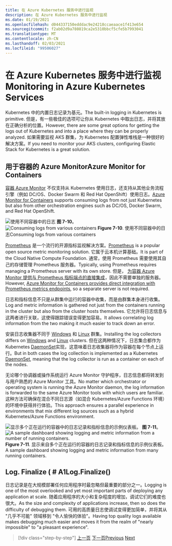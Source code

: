 ```yaml
---
title: 在 Azure Kubernetes 服务中进行监视
description: 在 Azure Kubernetes 服务中进行监视
ms.date: 01/19/2021
ms.openlocfilehash: d044337150edddac9e24218ccaeaace1f413e654
ms.sourcegitcommit: f2ab02d9a780819ca2e5310bbcf5cfe5b7993041
ms.translationtype: MT
ms.contentlocale: zh-CN
ms.lasthandoff: 02/03/2021
ms.locfileid: "99506027"
---
```

# <a name="monitoring-in-azure-kubernetes-services"></a><span data-ttu-id="93d60-103">在 Azure Kubernetes 服务中进行监视</span><span class="sxs-lookup"><span data-stu-id="93d60-103">Monitoring in Azure Kubernetes Services</span></span>

<span data-ttu-id="93d60-104">Kubernetes 中的内置日志记录为基元。</span><span class="sxs-lookup"><span data-stu-id="93d60-104">The built-in logging in Kubernetes is primitive.</span></span> <span data-ttu-id="93d60-105">但是，有一些极佳的选项可让你从 Kubernetes 中取出日志，并将其放在正确分析的位置。</span><span class="sxs-lookup"><span data-stu-id="93d60-105">However, there are some great options for getting the logs out of Kubernetes and into a place where they can be properly analyzed.</span></span> <span data-ttu-id="93d60-106">如果需要监视 AKS 群集，为 Kubernetes 配置弹性堆栈是一种很好的解决方案。</span><span class="sxs-lookup"><span data-stu-id="93d60-106">If you need to monitor your AKS clusters, configuring Elastic Stack for Kubernetes is a great solution.</span></span>

## <a name="azure-monitor-for-containers"></a><span data-ttu-id="93d60-107">用于容器的 Azure Monitor</span><span class="sxs-lookup"><span data-stu-id="93d60-107">Azure Monitor for Containers</span></span>

<span data-ttu-id="93d60-108">[容器 Azure Monitor](/azure/azure-monitor/insights/container-insights-overview) 不仅支持从 Kubernetes 使用日志，还支持从其他业务流程引擎（例如 DC/OS、Docker Swarm 和 Red Hat OpenShift）使用日志。</span><span class="sxs-lookup"><span data-stu-id="93d60-108">[Azure Monitor for Containers](/azure/azure-monitor/insights/container-insights-overview) supports consuming logs from not just Kubernetes but also from other orchestration engines such as DC/OS, Docker Swarm, and Red Hat OpenShift.</span></span>

<span data-ttu-id="93d60-109">![使用不同容器中的日志 ](./media/containers-diagram.png)
 **图 7-10**。</span><span class="sxs-lookup"><span data-stu-id="93d60-109">![Consuming logs from various containers](./media/containers-diagram.png)
**Figure 7-10**.</span></span> <span data-ttu-id="93d60-110">使用不同容器中的日志</span><span class="sxs-lookup"><span data-stu-id="93d60-110">Consuming logs from various containers</span></span>

<span data-ttu-id="93d60-111">[Prometheus](https://prometheus.io/) 是一个流行的开源指标监视解决方案。</span><span class="sxs-lookup"><span data-stu-id="93d60-111">[Prometheus](https://prometheus.io/) is a popular open source metric monitoring solution.</span></span> <span data-ttu-id="93d60-112">它属于云本机计算基础。</span><span class="sxs-lookup"><span data-stu-id="93d60-112">It is part of the Cloud Native Compute Foundation.</span></span> <span data-ttu-id="93d60-113">通常，使用 Prometheus 需要使用其自己的存储管理 Prometheus 服务器。</span><span class="sxs-lookup"><span data-stu-id="93d60-113">Typically, using Prometheus requires managing a Prometheus server with its own store.</span></span> <span data-ttu-id="93d60-114">但是， [为容器 Azure Monitor 提供与 Prometheus 指标端点的直接集成](/azure/azure-monitor/insights/container-insights-prometheus-integration)，因此不需要单独的服务器。</span><span class="sxs-lookup"><span data-stu-id="93d60-114">However, [Azure Monitor for Containers provides direct integration with Prometheus metrics endpoints](/azure/azure-monitor/insights/container-insights-prometheus-integration), so a separate server is not required.</span></span>

<span data-ttu-id="93d60-115">日志和指标信息不只是从群集中运行的容器中收集，而是由群集本身进行收集。</span><span class="sxs-lookup"><span data-stu-id="93d60-115">Log and metric information is gathered not just from the containers running in the cluster but also from the cluster hosts themselves.</span></span> <span data-ttu-id="93d60-116">它允许将日志信息与这两者进行关联，这使得跟踪错误变得更加容易。</span><span class="sxs-lookup"><span data-stu-id="93d60-116">It allows correlating log information from the two making it much easier to track down an error.</span></span>

<span data-ttu-id="93d60-117">安装日志收集器不同于 [Windows](/azure/azure-monitor/insights/containers#configure-a-log-analytics-windows-agent-for-kubernetes) 和 [Linux](/azure/azure-monitor/insights/containers#configure-a-log-analytics-linux-agent-for-kubernetes) 群集。</span><span class="sxs-lookup"><span data-stu-id="93d60-117">Installing the log collectors differs on [Windows](/azure/azure-monitor/insights/containers#configure-a-log-analytics-windows-agent-for-kubernetes) and [Linux](/azure/azure-monitor/insights/containers#configure-a-log-analytics-linux-agent-for-kubernetes) clusters.</span></span> <span data-ttu-id="93d60-118">但在这两种情况下，日志集合都作为 Kubernetes [DaemonSet](https://kubernetes.io/docs/concepts/workloads/controllers/daemonset/)实现，这意味着日志收集器将作为容器在每个节点上运行。</span><span class="sxs-lookup"><span data-stu-id="93d60-118">But in both cases the log collection is implemented as a Kubernetes [DaemonSet](https://kubernetes.io/docs/concepts/workloads/controllers/daemonset/), meaning that the log collector is run as a container on each of the nodes.</span></span>

<span data-ttu-id="93d60-119">无论哪个协调器或操作系统运行 Azure Monitor 守护程序，日志信息都将转发到与用户熟悉的 Azure Monitor 工具。</span><span class="sxs-lookup"><span data-stu-id="93d60-119">No matter which orchestrator or operating system is running the Azure Monitor daemon, the log information is forwarded to the same Azure Monitor tools with which users are familiar.</span></span> <span data-ttu-id="93d60-120">这种方法可确保在混合不同日志源（如混合 Kubernetes/Azure Functions 环境）的环境中获得并行体验。</span><span class="sxs-lookup"><span data-stu-id="93d60-120">This approach ensures a parallel experience in environments that mix different log sources such as a hybrid Kubernetes/Azure Functions environment.</span></span>

<span data-ttu-id="93d60-121">![显示多个正在运行的容器中的日志记录和指标信息的示例仪表板。 ](./media/containers-dashboard.png)
**图 7-11**。</span><span class="sxs-lookup"><span data-stu-id="93d60-121">![A sample dashboard showing logging and metric information from a number of running containers.](./media/containers-dashboard.png)
**Figure 7-11**.</span></span> <span data-ttu-id="93d60-122">显示来自多个正在运行的容器的日志记录和指标信息的示例仪表板。</span><span class="sxs-lookup"><span data-stu-id="93d60-122">A sample dashboard showing logging and metric information from many running containers.</span></span>

## <a name="logfinalize"></a><span data-ttu-id="93d60-123">Log. Finalize ( # A1</span><span class="sxs-lookup"><span data-stu-id="93d60-123">Log.Finalize()</span></span>

<span data-ttu-id="93d60-124">日志记录是在大规模部署任何应用程序时最忽略但最重要的部分之一。</span><span class="sxs-lookup"><span data-stu-id="93d60-124">Logging is one of the most overlooked and yet most important parts of deploying any application at scale.</span></span> <span data-ttu-id="93d60-125">随着应用程序的大小和复杂程度的增加，调试它们的难度也很大。</span><span class="sxs-lookup"><span data-stu-id="93d60-125">As the size and complexity of applications increase, then so does the difficulty of debugging them.</span></span> <span data-ttu-id="93d60-126">可用的高质量日志使调试变得更加简单，并将其从 "几乎不可能" 领域移到 "令人愉快的体验"。</span><span class="sxs-lookup"><span data-stu-id="93d60-126">Having top quality logs available makes debugging much easier and moves it from the realm of "nearly impossible" to "a pleasant experience".</span></span>

>[!div class="step-by-step"]
><span data-ttu-id="93d60-127">[上一页](logging-with-elastic-stack.md)
>[下一页](azure-monitor.md)</span><span class="sxs-lookup"><span data-stu-id="93d60-127">[Previous](logging-with-elastic-stack.md)
[Next](azure-monitor.md)</span></span>
